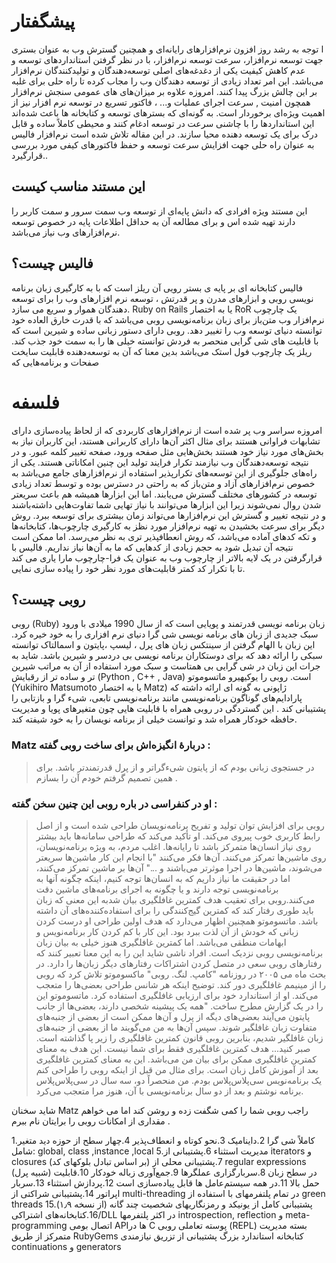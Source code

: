# پیشگفتار
ا توجه به رشد روز افزون نرم‌افزارهای رایانه‌ای و همچنین گسترش وب به عنوان بستری جهت توسعه نرم‌افزار، سرعت توسعه نرم‌افزار، با در نظر گرفتن استانداردهای توسعه و عدم کاهش کیفیت یکی از دغدغه‌های اصلی توسعه‌دهندگان و تولیدکنندگان نرم‌افزار می‌باشد.
این امر تعداد زیادی از توسعه دهندگان وب را مجاب کرده تا راه حلی برای غلبه بر این چالش بزرگ پیدا کنند.
امروزه علاوه بر میزان‌های های عمومی سنجش نرم‌افزار همچون امنیت , سرعت اجرای عملیات و... ، فاکتور تسریع در توسعه نرم افزار نیز از اهمیت ویژه‌ای برخوردار است. به گونه‌ای که بسترهای توسعه و کتابخانه ها باعث شده‌اند این استاندارد‌ها را با چاشنی سرعت در توسعه ادغام کنند و محیطی کاملاً ساده و قابل درک برای یک توسعه دهنده محیا سازند.
در این مقاله تلاش شده است نرم‌افزار فالیس به عنوان راه حلی جهت افزایش سرعت توسعه و حفظ فاکتورهای کیفی مورد بررسی قرارگیرد..

## این مستند مناسب کیست
این مستند ویژه افرادی که دانش پایه‌ای از توسعه وب سمت سرور و سمت کاربر را دارند تهیه شده اس و برای مطالعه آن به حداقل اطلاعات پایه در خصوص توسعه نرم‌افزارهای وب نیاز می‌باشد. 

## فالیس چیست؟
فالیس کتابخانه ای بر پایه ی بستر رویی آن ریلز است که با به کارگیری زبان برنامه نویسی روبی و ابزارهای مدرن و پر قدرتش ، توسعه نرم افزارهای وب را برای توسعه دهندگان هموار و سریع می سازد. 
Ruby on Rails یا به اختصار RoR یک چارچوب نرم‌افزار وب متن‌باز برای زبان برنامه‌نویسی روبی می‌باشد که با قدرت خارق العاده خود توانسته دنیای توسعه وب را تغییر دهد. روبی دارای دستور زبانی ساده و شیرین است که با قابلیت های شی گرایی منحصر به فردش توانسته خیلی ها را به سمت خود جذب کند.
ریلز یک چارچوب فول استک می‌باشد بدین معنا که آن به توسعه‌دهنده قابلیت سایخت صفحات و برنامه‌هایی که

# فلسفه
امروزه سراسر وب پر شده است از نرم‌افزارهای کاربردی که از لحاظ پیاده‌سازی دارای تشابهات فراوانی هستند برای مثال اکثر آن‌ها دارای کاربرانی هستند، این کاربران نیاز به بخش‌های مورد نیاز خود هستند بخش‌هایی مثل صفحه ورود، صفحه تغییر کلمه عبور.
و در نتیجه توسعه‌دهندگان وب نیازمند تکرار فرایند تولید این چنین امکاناتی هستند.
یکی از راه‌های جلوگیری از این توسعه‌های تکرارپذیر استفاده از نرم‌افزارهای جامع می‌باشد به خصوص نرم‌افزارهای آزاد و متن‌باز که به راحتی در دسترس بوده و توسط تعداد زیادی توسعه در کشورهای مختلف گسترش می‌یابند.
اما این ابزارها همیشه هم باعث سریعتر شدن روال نمی‌شوند زیرا این ابزارها می‌توانند با نیاز تهایی شما تفاوت‌هایی داشته‌باشند و در نتیجه تغییر و گسترش این نرم‌افزارها می‌تواند زمان بیشتری برای توسعه ببرد.
روش دیگر برای سرعت بخشیدن به تهیه نرم‌افزار مورد نظز به کارگیری چارچوب‌ها، کتابخانه‌ها و تکه کدهای آماده می‌باشد، که روش انعطافپذیر تری به نظر می‌رسد.
اما ممکن است نتیجه آن تبدیل شود به حجم زیادی از کد‌هایی که ما به آن‌ها نیاز نداریم.
فالیس با قرارگرفتن در یک لایه بالاتر از چارچوب وب به عنوان یک فرا-چارچوب مارا یاری می کند تا با تکرار کد کمتر قابلیت‌های مورد نظر خود را پیاده سازی نمایی.

## روبی چیست؟
روبی (Ruby) زبان برنامه نویسی قدرتمند و پویایی است که از سال 1990 میلادی با ورود سبک جدیدی از زبان های برنامه نویسی شی گرا دنیای نرم افزاری را به خود خیره کرد. این زبان با الهام گرفتن از سینتکس زبان های پرل ، لیسپ ،پایتون و اسمالتاک توانسته سبکی را ارائه دهد که برای دوستکاران برنامه نویسی بی دردسر و شیرین باشد. شاید به جرات این زبان در شی گرایی بی همتاست و سبک مورد استفاده از آن به مراتب شیرین تر و ساده تر از رقبایش (Python , C++ , Java) است. 
روبی را یوکیهیرو ماتسوموتو (Yukihiro Matsumoto یا به اختصار Matz) ژاپونی به گونه ای ارائه داشته که پارادایم‌های گوناگون برنامه‌نویسی مانند برنامه‌نویسی تابعی، شیء گرا و بازتابی را پشتیبانی کند . این گستردگی در روبی همراه با قابلیت هایی چون متغیرهای پویا و مدیریت حافظه خودکار همراه شد و توانست خیلی از برنامه نویسان را به خود شیفته کند.

### Matz دربارهٔ انگیزه‌اش برای ساخت روبی گفته :
> در جستجوی زبانی بودم که از پایتون شیءگراتر و از پرل قدرتمندتر باشد. برای همین تصمیم گرفتم خودم آن را بسازم .
 
### او در کنفراسی در باره روبی این چنین سخن گفته : 
> روبی برای افزایش توان تولید و تفریح برنامه‌نویسان طراحی شده است و از اصل رابط کاربری خوب پیروی می‌کند. او تأکید می‌کند که طراحی سامانه‌ها باید بیشتر روی نیاز انسان‌ها متمرکز باشد تا رایانه‌ها. اغلب مردم، به ویژه برنامه‌نویسان، روی ماشین‌ها تمرکز می‌کنند. آن‌ها فکر می‌کنند "با انجام این کار ماشین‌ها سریعتر می‌شوند، ماشین‌ها در اجرا موثرتر می‌باشند و ..." آن‌ها بر ماشین تمرکز می‌کنند، اما در حقیقت ما نیاز داریم که به انسان‌ها توجه کنیم، اینکه چگونه آنها به برنامه‌نویسی توجه دارند و یا چگونه به اجرای برنامه‌های ماشین دقت می‌کنند.روبی برای تعقیب هدف کمترین غافلگیری بیان شدبه این معنی که زبان باید طوری رفتار کند که کمترین گیج‌کنندگی را برای استفاده‌کننده‌های آن داشته باشد. ماتسوموتو همچنین اظهار می‌دارد که هدف اولین طراحی او درست کردن زبانی که خودش از آن لذت ببرد بود. این کار با کم کردن کار برنامه‌نویس و ابهامات منطقی می‌باشد. اما کمترین غافلگیری هنوز خیلی به بیان زبان برنامه‌نویسی روبی نزدیک است. افراد ناشی شاید این را به این معنا تعبیر کنند که رفتارهای روبی سعی در متصل کردن اشتراکات رفتارهای دیگر زبان‌ها را دارد. در بحث ماه می ۲۰۰۵ در روزنامه "کامپ. لنگ. روبی" ماکسوموتو تلاش کرد که روبی را از مینیمم غافلگیری دور کند. توضیح اینکه هر شانس طراحی بعضی‌ها را متعجب می‌کند. او از استاندارد خود برای ارزیابی غافلگیری استفاده کرد. ماتسوموتو این را در یک گزارش مطرح ساخت. "همه یک پیشینه شخصی دارند، بعضی‌ها از جانب پایتون می‌آیند بعضی‌های دیگه از پرل و آن‌ها ممکن است از بعضی از جنبه‌های متفاوت زبان غافلگیر شوند. سپس آن‌ها به من می‌گویند ما از بعضی از جنبه‌های زبان غافلگیر شدیم، بنابرین روبی قانون کمترین غافلگیری را زیر پا گذاشته است. صبر کنید... هدف کمترین غافلگیری فقط برای شما نیست. این هدف به معنای کمترین غافلگیری ممکن برای بیان من می‌باشد. این به معنای کمترین غافلگیری بعد از آموزش کامل زبان است. برای مثال من قبل از اینکه روبی را طراحی کنم یک برنامه‌نویس سی‌پلاس‌پلاس بودم. من منحصراً دو، سه سال در سی‌پلاس‌پلاس برنامه نوشتم و بعد از دو سال برنامه‌نویسی با آن، هنوز مرا متعجب می‌کرد.

شاید سخنان Matz راجب روبی شما را کمی شگفت زده و روشن کند اما می خواهم مقداری از امکانات روبی را برایتان نام ببرم .

1.کاملاً شی گرا
2.داینامیک
3.نحو کوتاه و انعطاف‌پذیر
4.چهار سطح از حوزه دید متغیر شامل: global, class ,instance ,local
5.مدیریت استثناء
6.پشتیبانی از iterators و closures (بر اساس تبادل بلوکهای کد)
7.پشتیبانی محلی از regular expressions (شبیه پرل) در سطح زبان
8.سربارگزاری عملگرها
9.جمع‌آوری زباله خودکار
10.قابلیت حمل بالا
11.در همه سیستم‌عامل ها قابل پیاده‌سازی است
12.پردازش استثناء
13.سربار اپراتور
14.پشتیبانی شراکتی از multi-threading در تمام پلتفرمهای با استفاده از green threads
15.پشتیبانی کامل از یونیکد و رمزنگاریهای شخصیت چند گانه (از نسخه ۱٫۹)
16.کتابخانه‌های اشتراکی/DLL در اکثر پلتفرمها
introspection, reflection و meta-programming
اتصال بومی APIها در C
پوسته تعاملی روبی (REPL)
بسته مدیریت متمرکز از طریق RubyGems
کتابخانه استاندارد بزرگ
پشتیبانی از تزریق نیازمندی
continuations و generators
